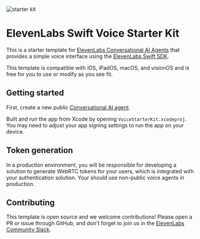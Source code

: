 
![starter kit](https://github.com/user-attachments/assets/9dd5260e-2fc8-44f5-9720-feb7919ec05a)

# ElevenLabs Swift Voice Starter Kit

This is a starter template for [ElevenLabs Conversational AI Agents](https://elevenlabs.io/docs/conversational-ai/overview) that provides a simple voice interface using the [ElevenLabs Swift SDK](https://github.com/elevenlabs/elevenlabs-swift-sdk).

This template is compatible with iOS, iPadOS, macOS, and visionOS and is free for you to use or modify as you see fit.

## Getting started

First, create a new public [Conversational AI agent](https://elevenlabs.io/app/conversational-ai).

Built and run the app from Xcode by opening `VoiceStarterKit.xcodeproj`. You may need to adjust your app signing settings to run the app on your device.

## Token generation

In a production environment, you will be responsible for developing a solution to generate WebRTC tokens for your users, which is integrated with your authentication solution. Your should use non-public voice agents in production.

## Contributing

This template is open source and we welcome contributions! Please open a PR or issue through GitHub, and don't forget to join us in the [ElevenLabs Community Slack](https://discord.com/invite/elevenlabs).
